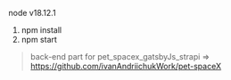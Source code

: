 node v18.12.1

1. npm install
2. npm start

>back-end part for pet_spacex_gatsbyJs_strapi => https://github.com/ivanAndriichukWork/pet-spaceX
